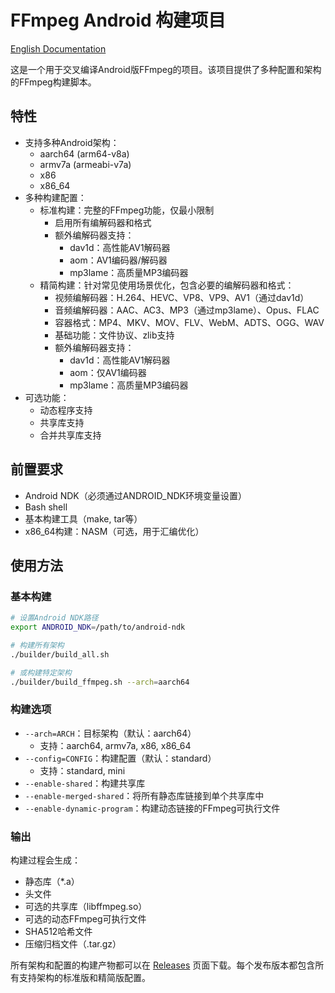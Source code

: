 # FFmpeg Android 构建项目

[English Documentation](./README.md)

这是一个用于交叉编译Android版FFmpeg的项目。该项目提供了多种配置和架构的FFmpeg构建脚本。

## 特性

- 支持多种Android架构：
  - aarch64 (arm64-v8a)
  - armv7a (armeabi-v7a)
  - x86
  - x86_64
- 多种构建配置：
  - 标准构建：完整的FFmpeg功能，仅最小限制
    - 启用所有编解码器和格式
    - 额外编解码器支持：
      - dav1d：高性能AV1解码器
      - aom：AV1编码器/解码器
      - mp3lame：高质量MP3编码器
  - 精简构建：针对常见使用场景优化，包含必要的编解码器和格式：
    - 视频编解码器：H.264、HEVC、VP8、VP9、AV1（通过dav1d）
    - 音频编解码器：AAC、AC3、MP3（通过mp3lame）、Opus、FLAC
    - 容器格式：MP4、MKV、MOV、FLV、WebM、ADTS、OGG、WAV
    - 基础功能：文件协议、zlib支持
    - 额外编解码器支持：
      - dav1d：高性能AV1解码器
      - aom：仅AV1编码器
      - mp3lame：高质量MP3编码器
- 可选功能：
  - 动态程序支持
  - 共享库支持
  - 合并共享库支持

## 前置要求

- Android NDK（必须通过ANDROID_NDK环境变量设置）
- Bash shell
- 基本构建工具（make, tar等）
- x86_64构建：NASM（可选，用于汇编优化）

## 使用方法

### 基本构建

```bash
# 设置Android NDK路径
export ANDROID_NDK=/path/to/android-ndk

# 构建所有架构
./builder/build_all.sh

# 或构建特定架构
./builder/build_ffmpeg.sh --arch=aarch64
```

### 构建选项

- `--arch=ARCH`：目标架构（默认：aarch64）
  - 支持：aarch64, armv7a, x86, x86_64
- `--config=CONFIG`：构建配置（默认：standard）
  - 支持：standard, mini
- `--enable-shared`：构建共享库
- `--enable-merged-shared`：将所有静态库链接到单个共享库中
- `--enable-dynamic-program`：构建动态链接的FFmpeg可执行文件

### 输出

构建过程会生成：
- 静态库（*.a）
- 头文件
- 可选的共享库（libffmpeg.so）
- 可选的动态FFmpeg可执行文件
- SHA512哈希文件
- 压缩归档文件（.tar.gz）

所有架构和配置的构建产物都可以在 [Releases](https://github.com/yearsyan/ffmpeg-android-build/releases) 页面下载。每个发布版本都包含所有支持架构的标准版和精简版配置。 